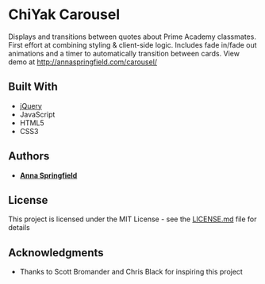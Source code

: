 # ChiYak Carousel

Displays and transitions between quotes about Prime Academy classmates. First effort at combining styling & client-side logic. Includes fade in/fade out animations and a timer to automatically transition between cards. View demo at http://annaspringfield.com/carousel/

## Built With

* [jQuery](https://jquery.com/)
* JavaScript
* HTML5
* CSS3

## Authors

* [**Anna Springfield**](https://github.com/aespringfield)

## License

This project is licensed under the MIT License - see the [LICENSE.md](LICENSE.md) file for details

## Acknowledgments

* Thanks to Scott Bromander and Chris Black for inspiring this project
